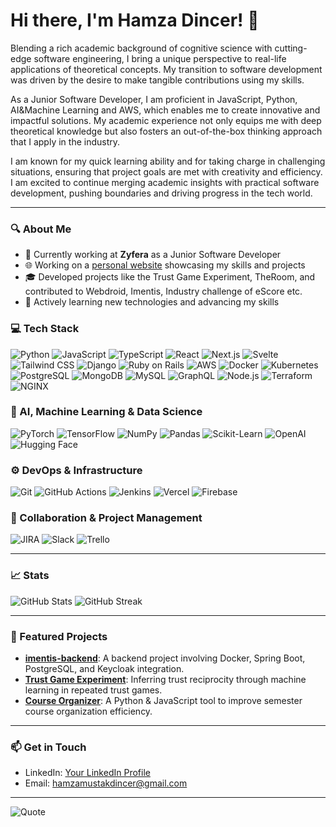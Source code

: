# Hi there, I'm Hamza Dincer! 👋

Blending a rich academic background of cognitive science with cutting-edge software engineering, I bring a unique perspective to real-life applications of theoretical concepts. My transition to software development was driven by the desire to make tangible contributions using my skills. 

As a Junior Software Developer, I am proficient in JavaScript, Python, AI&Machine Learning and AWS, which enables me to create innovative and impactful solutions. My academic experience not only equips me with deep theoretical knowledge but also fosters an out-of-the-box thinking approach that I apply in the industry. 

I am known for my quick learning ability and for taking charge in challenging situations, ensuring that project goals are met with creativity and efficiency. I am excited to continue merging academic insights with practical software development, pushing boundaries and driving progress in the tech world.

---

### 🔍 About Me
- 💼 Currently working at **Zyfera** as a Junior Software Developer
- 🌐 Working on a [personal website](https://hamza-dincer.vercel.app) showcasing my skills and projects
- 🎓 Developed projects like the Trust Game Experiment, TheRoom, and contributed to Webdroid, Imentis, Industry challenge of eScore etc.
- 🌱 Actively learning new technologies and advancing my skills

### 💻 Tech Stack

![Python](https://img.shields.io/badge/Python-3670A0?style=for-the-badge&logo=python&logoColor=ffdd54)
![JavaScript](https://img.shields.io/badge/JavaScript-323330?style=for-the-badge&logo=javascript&logoColor=F7DF1E)
![TypeScript](https://img.shields.io/badge/TypeScript-3178C6?style=for-the-badge&logo=typescript&logoColor=white)
![React](https://img.shields.io/badge/React-20232A?style=for-the-badge&logo=react&logoColor=61DAFB)
![Next.js](https://img.shields.io/badge/Next.js-000000?style=for-the-badge&logo=nextdotjs&logoColor=white)
![Svelte](https://img.shields.io/badge/Svelte-FF3E00?style=for-the-badge&logo=svelte&logoColor=white)
![Tailwind CSS](https://img.shields.io/badge/Tailwind_CSS-38B2AC?style=for-the-badge&logo=tailwind-css&logoColor=white)
![Django](https://img.shields.io/badge/Django-092E20?style=for-the-badge&logo=django&logoColor=white)
![Ruby on Rails](https://img.shields.io/badge/Ruby_on_Rails-CC0000?style=for-the-badge&logo=ruby-on-rails&logoColor=white)
![AWS](https://img.shields.io/badge/AWS-232F3E?style=for-the-badge&logo=amazon-aws&logoColor=white)
![Docker](https://img.shields.io/badge/Docker-2496ED?style=for-the-badge&logo=docker&logoColor=white)
![Kubernetes](https://img.shields.io/badge/Kubernetes-326CE5?style=for-the-badge&logo=kubernetes&logoColor=white)
![PostgreSQL](https://img.shields.io/badge/PostgreSQL-336791?style=for-the-badge&logo=postgresql&logoColor=white)
![MongoDB](https://img.shields.io/badge/MongoDB-47A248?style=for-the-badge&logo=mongodb&logoColor=white)
![MySQL](https://img.shields.io/badge/MySQL-4479A1?style=for-the-badge&logo=mysql&logoColor=white)
![GraphQL](https://img.shields.io/badge/GraphQL-E10098?style=for-the-badge&logo=graphql&logoColor=white)
![Node.js](https://img.shields.io/badge/Node.js-339933?style=for-the-badge&logo=nodedotjs&logoColor=white)
![Terraform](https://img.shields.io/badge/Terraform-623CE4?style=for-the-badge&logo=terraform&logoColor=white)
![NGINX](https://img.shields.io/badge/NGINX-009639?style=for-the-badge&logo=nginx&logoColor=white)

### 🧠 AI, Machine Learning & Data Science

![PyTorch](https://img.shields.io/badge/PyTorch-EE4C2C?style=for-the-badge&logo=pytorch&logoColor=white)
![TensorFlow](https://img.shields.io/badge/TensorFlow-FF6F00?style=for-the-badge&logo=tensorflow&logoColor=white)
![NumPy](https://img.shields.io/badge/NumPy-013243?style=for-the-badge&logo=numpy&logoColor=white)
![Pandas](https://img.shields.io/badge/Pandas-150458?style=for-the-badge&logo=pandas&logoColor=white)
![Scikit-Learn](https://img.shields.io/badge/Scikit--Learn-F7931E?style=for-the-badge&logo=scikit-learn&logoColor=white)
![OpenAI](https://img.shields.io/badge/OpenAI-412991?style=for-the-badge&logo=openai&logoColor=white)
![Hugging Face](https://img.shields.io/badge/Hugging_Face-FFAE00?style=for-the-badge&logo=huggingface&logoColor=black)

### ⚙️ DevOps & Infrastructure

![Git](https://img.shields.io/badge/Git-F05032?style=for-the-badge&logo=git&logoColor=white)
![GitHub Actions](https://img.shields.io/badge/GitHub_Actions-2088FF?style=for-the-badge&logo=github-actions&logoColor=white)
![Jenkins](https://img.shields.io/badge/Jenkins-D24939?style=for-the-badge&logo=jenkins&logoColor=white)
![Vercel](https://img.shields.io/badge/Vercel-000000?style=for-the-badge&logo=vercel&logoColor=white)
![Firebase](https://img.shields.io/badge/Firebase-FFCA28?style=for-the-badge&logo=firebase&logoColor=black)

### 💬 Collaboration & Project Management

![JIRA](https://img.shields.io/badge/JIRA-0052CC?style=for-the-badge&logo=jira&logoColor=white)
![Slack](https://img.shields.io/badge/Slack-4A154B?style=for-the-badge&logo=slack&logoColor=white)
![Trello](https://img.shields.io/badge/Trello-0052CC?style=for-the-badge&logo=trello&logoColor=white)


---

### 📈 Stats

![GitHub Stats](https://github-readme-stats.vercel.app/api?username=HamzaDincer&show_icons=true&theme=solarized-light&card_width=400)
![GitHub Streak](https://streak-stats.demolab.com/?user=HamzaDincer&theme=solarized-light&card_width=400)


---

### 🚀 Featured Projects
- [**imentis-backend**](https://github.com/yourusername/imentis-backend): A backend project involving Docker, Spring Boot, PostgreSQL, and Keycloak integration.
- [**Trust Game Experiment**](https://github.com/yourusername/trust-game-experiment): Inferring trust reciprocity through machine learning in repeated trust games.
- [**Course Organizer**](https://github.com/yourusername/course-organizer): A Python & JavaScript tool to improve semester course organization efficiency.

---

### 📫 Get in Touch
- LinkedIn: [Your LinkedIn Profile](https://www.linkedin.com/in/hamza-dincer)
- Email: [hamzamustakdincer@gmail.com](mailto:hamzamustakdincer@gmail.com)

---

![Quote](https://quotes-github-readme.vercel.app/api?type=horizontal&theme=solarized-light)

